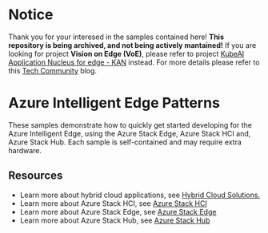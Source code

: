# Notice
Thank you for your interesed in the samples contained here! **This repository is being archived, and not being actively mantained!**
If you are looking for project **Vision on Edge (VoE)**, please refer to project [KubeAI Application Nucleus for edge - KAN](https://github.com/Azure/KAN) instead. For more details please refer to this [Tech Community](https://techcommunity.microsoft.com/t5/internet-of-things-blog/introducing-kan-an-oss-project-for-creation-and-management-of/ba-p/3725276) blog.

# Azure Intelligent Edge Patterns

These samples demonstrate how to quickly get started developing for the Azure Intelligent Edge, using the Azure Stack Edge, Azure Stack HCI and, Azure Stack Hub. Each sample is self-contained and may require extra hardware.

## Resources
  - Learn more about hybrid cloud applications, see [Hybrid Cloud
    Solutions.](https://azure.microsoft.com/en-us/solutions/hybrid-cloud-app/)
  - Learn more about Azure Stack HCI, see [Azure Stack HCI](https://azure.microsoft.com/en-us/products/azure-stack/hci/#overview)
  - Learn more about Azure Stack Edge, see [Azure Stack Edge](https://azure.microsoft.com/en-us/services/databox/edge/)
  - Learn more about Azure Stack Hub, see [Azure Stack Hub](https://azure.microsoft.com/en-us/products/azure-stack/hub/#overview)
